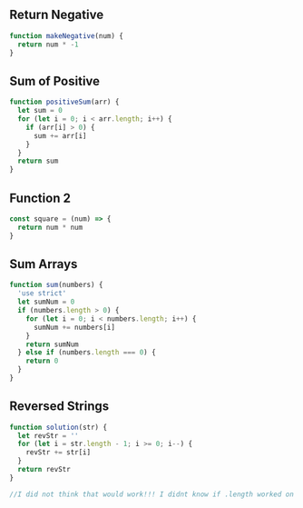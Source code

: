 ## Return Negative

```js
function makeNegative(num) {
  return num * -1
}
```

## Sum of Positive

```js
function positiveSum(arr) {
  let sum = 0
  for (let i = 0; i < arr.length; i++) {
    if (arr[i] > 0) {
      sum += arr[i]
    }
  }
  return sum
}
```

## Function 2

```js
const square = (num) => {
  return num * num
}
```

## Sum Arrays

```js
function sum(numbers) {
  'use strict'
  let sumNum = 0
  if (numbers.length > 0) {
    for (let i = 0; i < numbers.length; i++) {
      sumNum += numbers[i]
    }
    return sumNum
  } else if (numbers.length === 0) {
    return 0
  }
}
```

## Reversed Strings

```js
function solution(str) {
  let revStr = ''
  for (let i = str.length - 1; i >= 0; i--) {
    revStr += str[i]
  }
  return revStr
}

//I did not think that would work!!! I didnt know if .length worked on strings, but I searched it on W3, and it exists!
```
